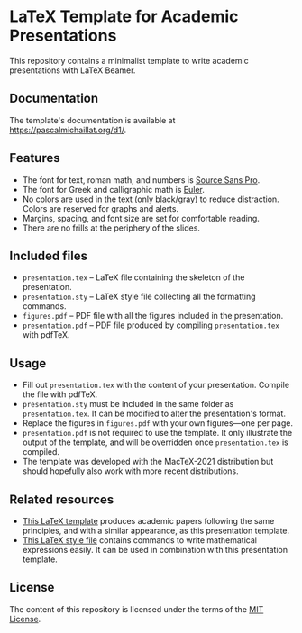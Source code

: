 # LaTeX Template for Academic Presentations

This repository contains a minimalist template to write academic presentations with LaTeX Beamer. 

## Documentation

The template's documentation is available at https://pascalmichaillat.org/d1/.

## Features

+ The font for text, roman math, and numbers is [Source Sans Pro](https://fonts.google.com/specimen/Source+Sans+Pro).
+ The font for Greek and calligraphic math is [Euler](http://luc.devroye.org/fonts-26139.html).
+ No colors are used in the text (only black/gray) to reduce distraction. Colors are reserved for graphs and alerts.
+ Margins, spacing, and font size are set for comfortable reading.
+ There are no frills at the periphery of the slides.

## Included files

+ `presentation.tex` –  LaTeX file containing the skeleton of the presentation.
+ `presentation.sty` –  LaTeX style file collecting all the formatting commands.
+ `figures.pdf` – PDF file with all the figures included in the presentation.
+ `presentation.pdf` – PDF file produced by compiling `presentation.tex` with pdfTeX.

## Usage

+ Fill out `presentation.tex` with the content of your presentation. Compile the file with pdfTeX.
+ `presentation.sty` must be included in the same folder as `presentation.tex`. It can be modified to alter the presentation's format.
+ Replace the figures in `figures.pdf` with your own figures—one per page.
+ `presentation.pdf` is not required to use the template. It only illustrate the output of the template, and will be overridden once `presentation.tex` is compiled.
+ The template was developed with the MacTeX-2021 distribution but should hopefully also work with more recent distributions. 

## Related resources

+ [This LaTeX template](https://github.com/pmichaillat/latex-paper) produces academic papers following the same principles, and with a similar appearance, as this presentation template. 
+ [This LaTeX style file](https://github.com/pmichaillat/latex-math) contains commands to write mathematical expressions easily. It can be used in combination with this presentation template.

## License

The content of this repository is licensed under the terms of the [MIT License](https://opensource.org/license/mit-license-php/).

